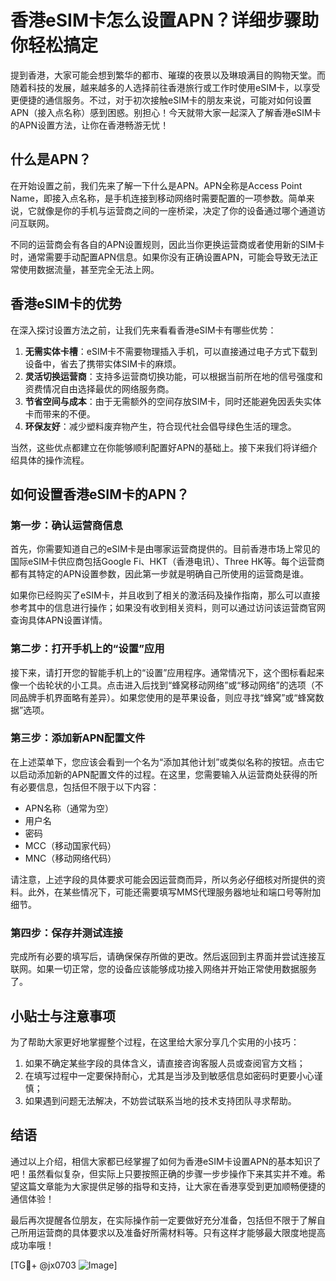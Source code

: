 # 香港eSIM卡怎么设置APN？详细步骤助你轻松搞定

提到香港，大家可能会想到繁华的都市、璀璨的夜景以及琳琅满目的购物天堂。而随着科技的发展，越来越多的人选择前往香港旅行或工作时使用eSIM卡，以享受更便捷的通信服务。不过，对于初次接触eSIM卡的朋友来说，可能对如何设置APN（接入点名称）感到困惑。别担心！今天就带大家一起深入了解香港eSIM卡的APN设置方法，让你在香港畅游无忧！

## 什么是APN？

在开始设置之前，我们先来了解一下什么是APN。APN全称是Access Point Name，即接入点名称，是手机连接到移动网络时需要配置的一项参数。简单来说，它就像是你的手机与运营商之间的一座桥梁，决定了你的设备通过哪个通道访问互联网。

不同的运营商会有各自的APN设置规则，因此当你更换运营商或者使用新的SIM卡时，通常需要手动配置APN信息。如果你没有正确设置APN，可能会导致无法正常使用数据流量，甚至完全无法上网。

## 香港eSIM卡的优势

在深入探讨设置方法之前，让我们先来看看香港eSIM卡有哪些优势：

1. **无需实体卡槽**：eSIM卡不需要物理插入手机，可以直接通过电子方式下载到设备中，省去了携带实体SIM卡的麻烦。
2. **灵活切换运营商**：支持多运营商切换功能，可以根据当前所在地的信号强度和资费情况自由选择最优的网络服务商。
3. **节省空间与成本**：由于无需额外的空间存放SIM卡，同时还能避免因丢失实体卡而带来的不便。
4. **环保友好**：减少塑料废弃物产生，符合现代社会倡导绿色生活的理念。

当然，这些优点都建立在你能够顺利配置好APN的基础上。接下来我们将详细介绍具体的操作流程。

## 如何设置香港eSIM卡的APN？

### 第一步：确认运营商信息

首先，你需要知道自己的eSIM卡是由哪家运营商提供的。目前香港市场上常见的国际eSIM卡供应商包括Google Fi、HKT（香港电讯）、Three HK等。每个运营商都有其特定的APN设置参数，因此第一步就是明确自己所使用的运营商是谁。

如果你已经购买了eSIM卡，并且收到了相关的激活码及操作指南，那么可以直接参考其中的信息进行操作；如果没有收到相关资料，则可以通过访问该运营商官网查询具体APN设置详情。

### 第二步：打开手机上的“设置”应用

接下来，请打开您的智能手机上的“设置”应用程序。通常情况下，这个图标看起来像一个齿轮状的小工具。点击进入后找到“蜂窝移动网络”或“移动网络”的选项（不同品牌手机界面略有差异）。如果您使用的是苹果设备，则应寻找“蜂窝”或“蜂窝数据”选项。

### 第三步：添加新APN配置文件

在上述菜单下，您应该会看到一个名为“添加其他计划”或类似名称的按钮。点击它以启动添加新的APN配置文件的过程。在这里，您需要输入从运营商处获得的所有必要信息，包括但不限于以下内容：

- APN名称（通常为空）
- 用户名
- 密码
- MCC（移动国家代码）
- MNC（移动网络代码）

请注意，上述字段的具体要求可能会因运营商而异，所以务必仔细核对所提供的资料。此外，在某些情况下，可能还需要填写MMS代理服务器地址和端口号等附加细节。

### 第四步：保存并测试连接

完成所有必要的填写后，请确保保存所做的更改。然后返回到主界面并尝试连接互联网。如果一切正常，您的设备应该能够成功接入网络并开始正常使用数据服务了。

## 小贴士与注意事项

为了帮助大家更好地掌握整个过程，在这里给大家分享几个实用的小技巧：

1. 如果不确定某些字段的具体含义，请直接咨询客服人员或查阅官方文档；
2. 在填写过程中一定要保持耐心，尤其是当涉及到敏感信息如密码时更要小心谨慎；
3. 如果遇到问题无法解决，不妨尝试联系当地的技术支持团队寻求帮助。

## 结语

通过以上介绍，相信大家都已经掌握了如何为香港eSIM卡设置APN的基本知识了吧！虽然看似复杂，但实际上只要按照正确的步骤一步步操作下来其实并不难。希望这篇文章能为大家提供足够的指导和支持，让大家在香港享受到更加顺畅便捷的通信体验！

最后再次提醒各位朋友，在实际操作前一定要做好充分准备，包括但不限于了解自己所用运营商的具体要求以及准备好所需材料等。只有这样才能够最大限度地提高成功率哦！

[TG💪+ @jx0703 ![Image](https://github.com/user-attachments/assets/dbca1d08-cadb-493c-b0ec-ad6f7a83f270)]